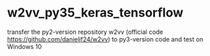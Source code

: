 # w2vv_py35_keras_tensorflow
transfer the py2-version repository w2vv (official code https://github.com/danieljf24/w2vv) to py3-version code and test on Windows 10
